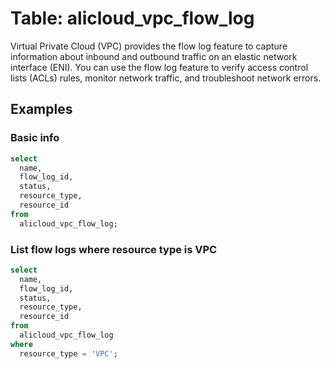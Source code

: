 # Table: alicloud_vpc_flow_log

Virtual Private Cloud (VPC) provides the flow log feature to capture information about inbound and outbound traffic on an elastic network interface (ENI). You can use the flow log feature to verify access control lists (ACLs) rules, monitor network traffic, and troubleshoot network errors.

## Examples

### Basic info

```sql
select
  name,
  flow_log_id,
  status,
  resource_type,
  resource_id
from
  alicloud_vpc_flow_log;
```


### List flow logs where resource type is VPC

```sql
select
  name,
  flow_log_id,
  status,
  resource_type,
  resource_id
from
  alicloud_vpc_flow_log
where
  resource_type = 'VPC';
```
